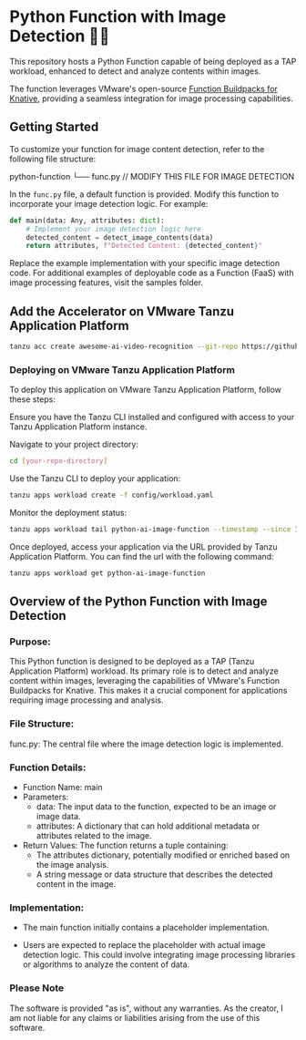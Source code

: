 # Python Function with Image Detection 🐍🦾

This repository hosts a Python Function capable of being deployed as a TAP workload, enhanced to detect and analyze contents within images.

The function leverages VMware's open-source [Function Buildpacks for Knative](https://github.com/vmware-tanzu/function-buildpacks-for-knative), providing a seamless integration for image processing capabilities.

## Getting Started

To customize your function for image content detection, refer to the following file structure:

python-function
└── func.py // MODIFY THIS FILE FOR IMAGE DETECTION


In the `func.py` file, a default function is provided. Modify this function to incorporate your image detection logic. For example:

```python
def main(data: Any, attributes: dict):
    # Implement your image detection logic here
    detected_content = detect_image_contents(data)
    return attributes, f"Detected Content: {detected_content}"
```
Replace the example implementation with your specific image detection code. For additional examples of deployable code as a Function (FaaS) with image processing features, visit the samples folder.

## Add the Accelerator on VMware Tanzu Application Platform

```bash
tanzu acc create awesome-ai-video-recognition --git-repo https://github.com/fklein82/awesome-ai-video-recognition --git-branch main --interval 5s\n
```

### Deploying on VMware Tanzu Application Platform
To deploy this application on VMware Tanzu Application Platform, follow these steps:

Ensure you have the Tanzu CLI installed and configured with access to your Tanzu Application Platform instance.

Navigate to your project directory:
```bash
cd [your-repo-directory]
```
Use the Tanzu CLI to deploy your application:
```bash
tanzu apps workload create -f config/workload.yaml
```
Monitor the deployment status:
```bash
tanzu apps workload tail python-ai-image-function --timestamp --since 1h
```
Once deployed, access your application via the URL provided by Tanzu Application Platform. You can find the url with the following command:
```bash
tanzu apps workload get python-ai-image-function
```

## Overview of the Python Function with Image Detection
### Purpose:
This Python function is designed to be deployed as a TAP (Tanzu Application Platform) workload. Its primary role is to detect and analyze content within images, leveraging the capabilities of VMware's Function Buildpacks for Knative. This makes it a crucial component for applications requiring image processing and analysis.

### File Structure:
func.py: The central file where the image detection logic is implemented.

### Function Details:
- Function Name: main
- Parameters:
    - data: The input data to the function, expected to be an image or image data.
    - attributes: A dictionary that can hold additional metadata or attributes related to the image.
- Return Values: The function returns a tuple containing:
    - The attributes dictionary, potentially modified or enriched based on the image analysis.
    - A string message or data structure that describes the detected content in the image.

### Implementation:
- The main function initially contains a placeholder implementation.

- Users are expected to replace the placeholder with actual image detection logic. This could involve integrating image processing libraries or algorithms to analyze the content of data.

### Please Note
The software is provided "as is", without any warranties. As the creator, I am not liable for any claims or liabilities arising from the use of this software.
